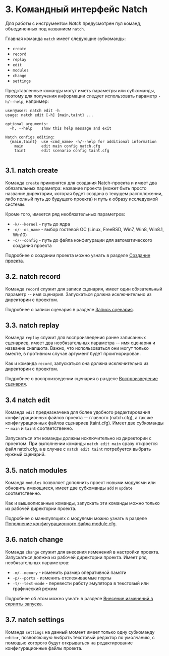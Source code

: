 <div style="page-break-before:always;">
</div>

# <a name="natch_cmd"></a>3. Командный интерфейс Natch

Для работы с инструментом *Natch* предусмотрен пул команд, объединенных под названием `natch`.

Главная команда `natch` имеет следующие субкоманды:

- ``create``
- ``record``
- ``replay``
- ``edit``
- ``modules``
- ``change``
- ``settings``

Представленные команды могут иметь параметры или субкоманды, поэтому для получения информации
следует использовать параметр `-h/--help`, например:

```
user@user: natch edit -h
usage: natch edit [-h] {main,taint} ...

optional arguments:
  -h, --help    show this help message and exit

Natch configs editing:
  {main,taint}  use <cmd_name> -h/--help for additional information
    main        edit main config natch.cfg
    taint       edit scenario config taint.cfg


```

## 3.1. natch create

Команда `create` применятся для создания Natch-проекта и имеет два обязательных параметра:
название проекта (может быть просто название директории, которая будет создана в текущем расположении,
либо полный путь до будущего проекта) и путь к образу исследуемой системы.

Кроме того, имеется ряд необязательных параметров:

- `-k/--kernel` - путь до ядра
- `-o/--os_name` - выбор гостевой ОС (Linux, FreeBSD, Win7, Win8, Win8.1, Win10)
- `-c/--config` - путь до файла конфигурации для автоматического создания проекта

Подробнее о создании проекта можно узнать в разделе [Создание проекта](6_create_project.md#create_project).

## 3.2. natch record

Команда `record` служит для записи сценария, имеет один обязательный параметр -- имя сценария.
Запускаться должна исключительно из директории с проектом.

Подробнее о записи сценария в разделе [Запись сценария](9_scenario_work.md#record).

## 3.3. natch replay

Команда `replay` служит для воспроизведения ранее записанных сценариев, имеет два необязательных параметра --
имя сценария и название снапшота. Важно, что использоваться они могут только вместе, в противном случае
аргумент будет проигнорирован.

Как и команда `record`, запускаться она должна исключительно из директории с проектом.

Подробнее о воспроизведении сценария в разделе [Воспроизведение сценария](8_scenario_work.md#replay).

## 3.4 natch edit

Команда `edit` предназначена для более удобного редактирования конфигурационных файлов проекта --
главного (natch.cfg), а так же конфигурационных файлов сценариев (taint.cfg).
Имеет две субкоманды -- `main` и `taint` соответственно.

Запускаться эти команды должны исключительно из директории с проектом.
При выполнении команды `natch edit main` сразу откроется файл natch.cfg, а в случае с
`natch edit taint` потребуется выбрать нужный сценарий.

## 3.5. natch modules

Команда `modules` позволяет дополнить проект новыми модулями или обновить имеющиеся, имеет
две субкоманды `add` и `update` соответственно.

Как и вышеописанные команды, запускать эти команды можно только из рабочей директории проекта.

Подробнее о манипуляциях с модулями можно узнать в разделе [Пополнение конфигурационного файла module.cfg](12_utils.md#natch_append_modules).

## 3.6. natch change

Команда `change` служит для внесения изменений в настройки проекта. Запускаться должна из рабочей
директории проекта. Имеет ряд необязательных параметров:

- `-m/--memory` - изменить размер оперативной памяти
- `-p/--ports` - изменить отслеживаемые порты
- `-t/--text-mode` - перевести работу эмулятора в текcтовый или графический режим

Подробнее об этом можно узнать в разделе [Внесение изменений в скрипты запуска](12_utils.md#natch_change_settings).

## 3.7. natch settings

Команда `settings` на данный момент имеет только одну субкоманду `editor`, позволяющую
выбрать текстовый редактор по умолчанию, с помощью которого будут открываться на
редактирование конфигурационные файлы проекта.



